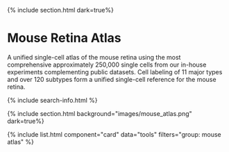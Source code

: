 {% include section.html dark=true%}
# <i class="fas fa-users"></i>Mouse Retina Atlas

A unified single-cell atlas of the mouse retina using the most comprehensive approximately 250,000 single cells from our in-house experiments complementing public datasets. Cell labeling of 11 major types and over 120 subtypes form a unified single-cell reference for the mouse retina.
<br>

{% include search-info.html %}

{% include section.html background="images/mouse_atlas.png" dark=true%}

{% include list.html component="card" data="tools" filters="group: mouse atlas" %}
